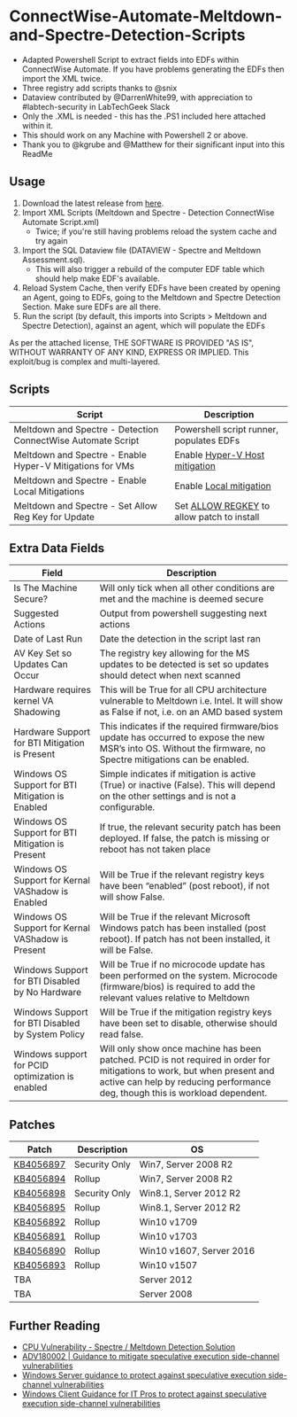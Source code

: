 # ConnectWise-Automate-Meltdown-and-Spectre-Detection-Scripts

  - Adapted Powershell Script to extract fields into EDFs within ConnectWise Automate. If you have problems generating the EDFs then import the XML twice.
  - Three registry add scripts thanks to @snix
  - Dataview contributed by @DarrenWhite99, with appreciation to #labtech-security in LabTechGeek Slack
  - Only the .XML is needed - this has the .PS1 included here attached within it.
  - This should work on any Machine with Powershell 2 or above.
  - Thank you to @kgrube and @Matthew for their significant input into this ReadMe

## Usage

1) Download the latest release from [here](https://github.com/gavsto/ConnectWise-Automate-Meltdown-and-Spectre-Detection-Scripts/releases/latest).
2) Import XML Scripts (Meltdown and Spectre - Detection ConnectWise Automate Script.xml)
   - Twice; if you're still having problems reload the system cache and try again
3) Import the SQL Dataview file (DATAVIEW - Spectre and Meltdown Assessment.sql). 
   - This will also trigger a rebuild of the computer EDF table which should help make EDF's available.
4) Reload System Cache, then verify EDFs have been created by opening an Agent, going to EDFs, going to the Meltdown and Spectre Detection Section.  Make sure EDFs are all there.
5) Run the script (by default, this imports into Scripts > Meltdown and Spectre Detection), against an agent, which will populate the EDFs

As per the attached license, THE SOFTWARE IS PROVIDED "AS IS", WITHOUT WARRANTY OF ANY KIND, EXPRESS OR IMPLIED. This exploit/bug is complex and multi-layered.

## Scripts

  | Script | Description | 
  | --- | --- |
  | Meltdown and Spectre - Detection ConnectWise Automate Script | Powershell script runner, populates EDFs |
  | Meltdown and Spectre - Enable Hyper-V Mitigations for VMs | Enable [Hyper-V Host mitigation](https://docs.microsoft.com/en-us/virtualization/hyper-v-on-windows/CVE-2017-5715-and-hyper-v-vms)  |
  | Meltdown and Spectre - Enable Local Mitigations | Enable [Local mitigation](https://support.microsoft.com/sq-al/help/4072698/windows-server-guidance-to-protect-against-the-speculative-execution) |
  | Meltdown and Spectre - Set Allow Reg Key for Update | Set [ALLOW REGKEY](https://support.microsoft.com/en-us/help/4056891) to allow patch to install |
 
    
## Extra Data Fields

  | Field | Description |
  | --- | --- |
  | Is The Machine Secure? | Will only tick when all other conditions are met and the machine is deemed secure | 
  | Suggested Actions | Output from powershell suggesting next actions |
  | Date of Last Run | Date the detection in the script last ran |
  | AV Key Set so Updates Can Occur | The registry key allowing for the MS updates to be detected is set so updates should detect when next scanned |
  | Hardware requires kernel VA Shadowing | This will be True for all CPU architecture vulnerable to Meltdown i.e. Intel.  It will show as False if not, i.e. on an AMD based system | 
  | Hardware Support for BTI Mitigation is Present | This indicates if the required firmware/bios update has occurred to expose the new MSR’s into OS. Without the firmware, no Spectre mitigations can be enabled. | 
  | Windows OS Support for BTI Mitigation is Enabled | Simple indicates if mitigation is active (True) or inactive (False). This will depend on the other settings and is not a configurable. | 
  | Windows OS Support for BTI Mitigation is Present | If true, the relevant security patch has been deployed. If false, the patch is missing or reboot has not taken place | 
  | Windows OS Support for Kernal VAShadow is Enabled | Will be True if the relevant registry keys have been “enabled” (post reboot), if not will show False. |
  | Windows OS Support for Kernal VAShadow is Present | Will be True if the relevant Microsoft Windows patch has been installed (post reboot). If patch has not been installed, it will be False. |
  | Windows Support for BTI Disabled by No Hardware | Will be True if no microcode update has been performed on the system. Microcode (firmware/bios) is required to add the relevant values relative to Meltdown |
  | Windows Support for BTI Disabled by System Policy | Will be True if the mitigation registry keys have been set to disable, otherwise should read false. |
  | Windows support for PCID optimization is enabled | Will only show once machine has been patched. PCID is not required in order for mitigations to work, but when present and active can help by reducing performance deg, though this is workload dependent. |
  
## Patches

  | Patch | Description | OS |
  | --- | --- | --- |
  | [KB4056897](https://support.microsoft.com/en-us/help/4056897/windows-7-update-kb4056897) | Security Only | Win7, Server 2008 R2 |
  | [KB4056894](https://support.microsoft.com/en-us/help/4056894) | Rollup | Win7, Server 2008 R2 |
  | [KB4056898](https://support.microsoft.com/en-us/help/4056898/windows-81-update-kb4056898) | Security Only | Win8.1, Server 2012 R2 |
  | [KB4056895](https://support.microsoft.com/en-us/help/4056895/windows-81-update-kb4056895) | Rollup | Win8.1, Server 2012 R2 |
  | [KB4056892](https://support.microsoft.com/en-us/help/4056892/windows-10-update-kb4056892) | Rollup | Win10 v1709 |
  | [KB4056891](https://support.microsoft.com/en-us/help/4056891) | Rollup | Win10 v1703 |
  | [KB4056890](https://support.microsoft.com/en-us/help/4056890/windows-10-update-kb4056890) | Rollup | Win10 v1607, Server 2016 |
  | [KB4056893](https://support.microsoft.com/en-us/help/4056893/windows-10-update-kb4056893) | Rollup | Win10 v1507 |
  | TBA |  | Server 2012 |
  | TBA |  | Server 2008 | 
  
## Further Reading
  
  - [CPU Vulnerability - Spectre / Meltdown Detection Solution](https://www.labtechgeek.com/topic/3984-cpu-vulnerability-spectre-meltdown-detection-solution/)
  - [ADV180002 | Guidance to mitigate speculative execution side-channel vulnerabilities](https://portal.msrc.microsoft.com/en-US/security-guidance/advisory/ADV180002)
  - [Windows Server guidance to protect against speculative execution side-channel vulnerabilities](https://support.microsoft.com/en-us/help/4072698/windows-server-guidance-to-protect-against-the-speculative-execution)
  - [Windows Client Guidance for IT Pros to protect against speculative execution side-channel vulnerabilities](https://support.microsoft.com/en-us/help/4073119/protect-against-speculative-execution-side-channel-vulnerabilities-in)


